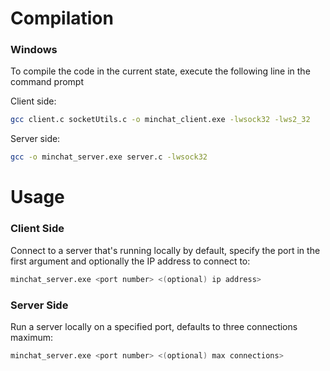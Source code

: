 # Compilation
### Windows
To compile the code in the current state, execute the following line in the command prompt

Client side:
```bash
gcc client.c socketUtils.c -o minchat_client.exe -lwsock32 -lws2_32
```

Server side:
```bash
gcc -o minchat_server.exe server.c -lwsock32
```

# Usage
### Client Side
Connect to a server that's running locally by default, specify the port in the first argument and optionally the IP address to connect to:
```bash
minchat_server.exe <port number> <(optional) ip address>
```

### Server Side
Run a server locally on a specified port, defaults to three connections maximum:
```bash
minchat_server.exe <port number> <(optional) max connections>
```

